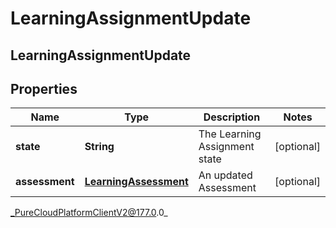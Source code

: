 # LearningAssignmentUpdate

## LearningAssignmentUpdate

## Properties

|Name | Type | Description | Notes|
|------------ | ------------- | ------------- | -------------|
| **state** | **String** | The Learning Assignment state | [optional] |
| **assessment** | [**LearningAssessment**](LearningAssessment) | An updated Assessment | [optional] |



_PureCloudPlatformClientV2@177.0.0_
